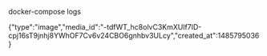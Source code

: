 docker-compose logs

{"type":"image","media_id":"-tdfWT_hc8olvC3KmXUlf7ID-cpj16sT9jnhj8YWhOF7Cv6v24CBO6gnhbv3ULcy","created_at":1485795036}



